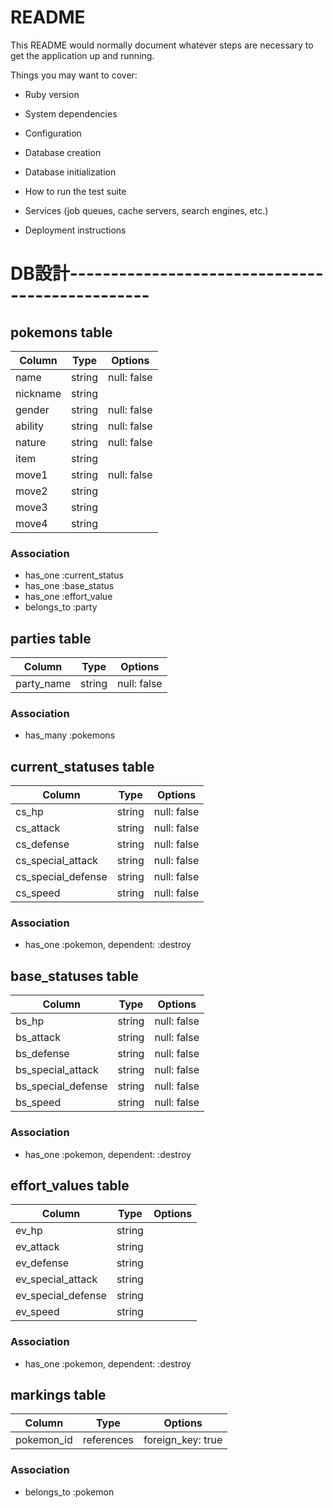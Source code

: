 # README

This README would normally document whatever steps are necessary to get the
application up and running.

Things you may want to cover:

* Ruby version

* System dependencies

* Configuration

* Database creation

* Database initialization

* How to run the test suite

* Services (job queues, cache servers, search engines, etc.)

* Deployment instructions

# DB設計------------------------------------------------

## pokemons table
|Column     |Type      |Options    |
|-----------|----------|-----------|
|name       |string    |null: false|
|nickname   |string    |           |
|gender     |string    |null: false|
|ability    |string    |null: false|
|nature     |string    |null: false|
|item       |string    |           |
|move1      |string    |null: false|
|move2      |string    |           |
|move3      |string    |           |
|move4      |string    |           |

### Association
- has_one    :current_status
- has_one    :base_status
- has_one    :effort_value
- belongs_to :party


## parties table
|Column     |Type      |Options    |
|-----------|----------|-----------|
|party_name |string    |null: false|

### Association
- has_many :pokemons


## current_statuses table
|Column             |Type      |Options    |
|-------------------|----------|-----------|
|cs_hp              |string    |null: false|
|cs_attack          |string    |null: false|
|cs_defense         |string    |null: false|
|cs_special_attack  |string    |null: false|
|cs_special_defense |string    |null: false|
|cs_speed           |string    |null: false|

### Association
- has_one :pokemon, dependent: :destroy


## base_statuses table
|Column             |Type      |Options    |
|-------------------|----------|-----------|
|bs_hp              |string    |null: false|
|bs_attack          |string    |null: false|
|bs_defense         |string    |null: false|
|bs_special_attack  |string    |null: false|
|bs_special_defense |string    |null: false|
|bs_speed           |string    |null: false|

### Association
- has_one :pokemon, dependent: :destroy


## effort_values table
|Column             |Type      |Options    |
|-------------------|----------|-----------|
|ev_hp              |string    |           |
|ev_attack          |string    |           |
|ev_defense         |string    |           |
|ev_special_attack  |string    |           |
|ev_special_defense |string    |           |
|ev_speed           |string    |           |

### Association
- has_one :pokemon, dependent: :destroy


## markings table
|Column     |Type       |Options    |
|-----------|-----------|-----------|
|pokemon_id |references |foreign_key: true|

### Association
- belongs_to :pokemon